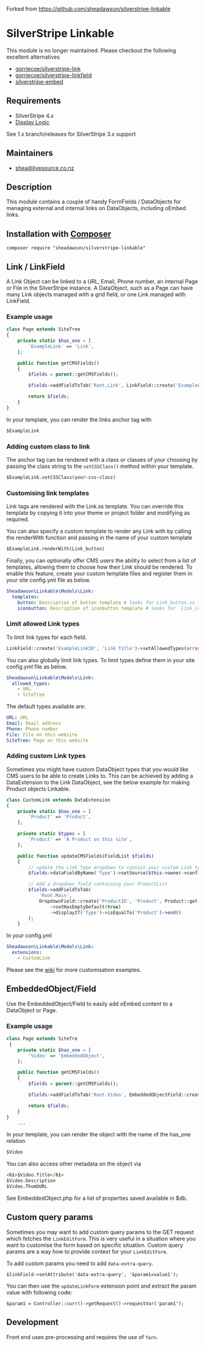 Forked from https://github.com/sheadawson/silverstripe-linkable

# SilverStripe Linkable

This module is no longer maintained. Please checkout the following excellent alternatives

* [gorriecoe/silverstripe-link](https://github.com/gorriecoe/silverstripe-link)
* [gorriecoe/silverstripe-linkfield](https://github.com/gorriecoe/silverstripe-linkfield)
* [silverstripe-embed](https://github.com/gorriecoe/silverstripe-embed)

## Requirements

* SilverStripe 4.x
* [Display Logic](https://github.com/unclecheese/silverstripe-display-logic)

See 1.x branch/releases for SilverStripe 3.x support

## Maintainers

* shea@livesource.co.nz

## Description

This module contains a couple of handy FormFields / DataObjects for managing external and internal links on DataObjects, including oEmbed links.

## Installation with [Composer](https://getcomposer.org/)

```
composer require "sheadawson/silverstripe-linkable"
```

## Link / LinkField

A Link Object can be linked to a URL, Email, Phone number, an internal Page or File in the SilverStripe instance. A DataObject, such as a Page can have many Link objects managed with a grid field, or one Link managed with LinkField.

### Example usage

```php
class Page extends SiteTree
{
	private static $has_one = [
		'ExampleLink' => 'Link',
	];

	public function getCMSFields()
	{
		$fields = parent::getCMSFields();

		$fields->addFieldToTab('Root.Link', LinkField::create('ExampleLinkID', 'Link to page or file'));

		return $fields;
	}
}
```

In your template, you can render the links anchor tag with

```html
$ExampleLink
```

### Adding custom class to link

The anchor tag can be rendered with a class or classes of your choosing by passing the class string to the `setCSSClass()` method within your template.

```html
$ExampleLink.setCSSClass(your-css-class)
```

### Customising link templates

Link tags are rendered with the Link.ss template. You can override this template by copying it into your theme or project folder and modifying as required.

You can also specify a custom template to render any Link with by calling the renderWith function and passing in the name of your custom template

```html
$ExampleLink.renderWith(Link_button)
```

Finally, you can optionally offer CMS users the ability to select from a list of templates, allowing them to choose how their Link should be rendered. To enable this feature, create your custom template files and register them in your site config.yml file as below.

```YAML
Sheadawson\Linkable\Models\Link:
  templates:
    button: Description of button template # looks for Link_button.ss template
    iconbutton: Description of iconbutton template # looks for  Link_iconbutton.ss template
```


### Limit allowed Link types

To limit link types for each field.

```php
LinkField::create('ExampleLinkID', 'Link Title')->setAllowedTypes(array('URL','Phone'))
```

You can also globally limit link types.  To limit types define them in your site config.yml file as below.

```YAML
Sheadawson\Linkable\Models\Link:
  allowed_types:
    - URL
    - SiteTree
```


The default types available are:

```YAML
URL: URL
Email: Email address
Phone: Phone number
File: File on this website
SiteTree: Page on this website
```

### Adding custom Link types

Sometimes you might have custom DataObject types that you would like CMS users to be able to create Links to. This can be achieved by adding a DataExtension to the Link DataObject, see the below example for making Product objects Linkable.

```php
class CustomLink extends DataExtension
{
    private static $has_one = [
        'Product' => 'Product',
    ];

    private static $types = [
        'Product' => 'A Product on this site',
    ];

    public function updateCMSFields(FieldList $fields)
    {
		// update the Link Type dropdown to contain your custom Link types
        $fields->dataFieldByName('Type')->setSource($this->owner->config()->types);

		// Add a dropdown field containing your ProductList
		$fields->addFieldToTab(
            'Root.Main',
            DropdownField::create('ProductID', 'Product', Product::get()->map('ID', 'Title')->toArray())
                ->setHasEmptyDefault(true)
                ->displayIf('Type')->isEqualTo('Product')->end()
        );
	}
```

In your config.yml

```YAML
Sheadawson\Linkable\Models\Link:
  extensions:
    - CustomLink
```

Please see the [wiki](https://github.com/sheadawson/silverstripe-linkable/wiki) for more customisation examples.

## EmbeddedObject/Field

Use the EmbeddedObject/Field to easily add oEmbed content to a DataObject or Page.

### Example usage

```php
class Page extends SiteTre
 {
	private static $has_one = [
		'Video' => 'EmbeddedObject',
	];

	public function getCMSFields()
	{
		$fields = parent::getCMSFields();

		$fields->addFieldToTab('Root.Video', EmbeddedObjectField::create('Video', 'Video from oEmbed URL', $this->Video()));

		return $fields;
	}
}
	...
```

In your template, you can render the object with the name of the has_one relation

```html
$Video
```

You can also access other metadata on the object via

```html
<h1>$Video.Title</h1>
$Video.Description
$Video.ThumbURL
```

See EmbeddedObject.php for a list of properties saved available in $db.

## Custom query params

Sometimes you may want to add custom query params to the GET request which fetches the `LinkEditForm`.
This is very useful in a situation where you want to customise the form based on specific situation.
Custom query params are a way how to provide context for your `LinkEditForm`.

To add custom params you need to add `data-extra-query`.

```
$linkField->setAttribute('data-extra-query', '&param1=value1');
```

You can then use the `updateLinkForm` extension point and extract the param value with following code:

```
$param1 = Controller::curr()->getRequest()->requestVar('param1');
```

## Development

Front end uses pre-processing and requires the use of `Yarn`.
